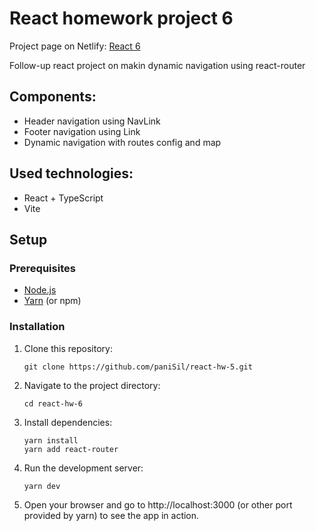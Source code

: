 # React homework project 6
 Project page on Netlify: [React 6](https://react-hw-6-panisil.netlify.app/)
 
 Follow-up react project on makin dynamic navigation using react-router
 
 ## Components:
 - Header navigation using NavLink
 - Footer navigation using Link
 - Dynamic navigation with routes config and map
 
 ## Used technologies:
 - React + TypeScript
 - Vite
 
 ## Setup
 
 ### Prerequisites
 
 - [Node.js](https://nodejs.org/)
 - [Yarn](https://yarnpkg.com/) (or npm)
 
 ### Installation
 
 1. Clone this repository:
    ```
    git clone https://github.com/paniSil/react-hw-5.git
    ```
    
 2. Navigate to the project directory:
    ```
    cd react-hw-6
    ```
 
 4. Install dependencies:
    ```
    yarn install
    yarn add react-router
    ```
 
 5. Run the development server:
    ```
    yarn dev
    ```
 
 6. Open your browser and go to http://localhost:3000 (or other port provided by yarn) to see the app in action.
